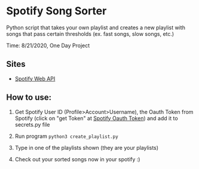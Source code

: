 # Spotify Song Sorter
Python script that takes your own playlist and creates a new playlist with songs that pass certain thresholds (ex. fast songs, slow songs, etc.)

Time: 8/21/2020, One Day Project

## Sites

* [Spotify Web API]

## How to use:

1) Get Spotify User ID (Profile>Account>Username), the Oauth Token from Spotify (click on "get Token" at [Spotify Oauth Token]) and add it to secrets.py file
2) Run program
`python3 create_playlist.py`
5) Type in one of the playlists shown (they are your playlists)
7) Check out your sorted songs now in your spotify :)


   [Spotify Web API]: <https://developer.spotify.com/documentation/web-api/>
   [Spotify Oauth Token]: <https://developer.spotify.com/console/post-playlists/>
   

